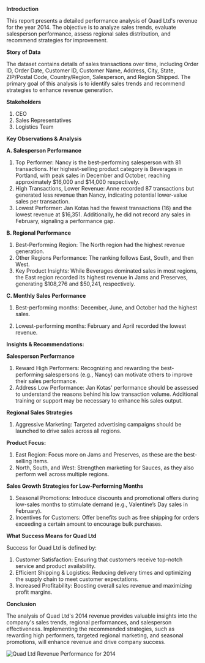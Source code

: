 **Introduction**

This report presents a detailed performance analysis of Quad Ltd's revenue for the year 2014. The objective is to analyze sales trends, evaluate salesperson performance, assess regional sales distribution, and recommend strategies for improvement.

 
**Story of Data**

The dataset contains details of sales transactions over time, including Order ID, Order Date, Customer ID, Customer Name, Address, City, State, ZIP/Postal Code, Country/Region, Salesperson, and Region Shipped. The primary goal of this analysis is to identify sales trends and recommend strategies to enhance revenue generation.


**Stakeholders**

1. CEO
2. Sales Representatives
3. Logistics Team

 
**Key Observations & Analysis**

**A. Salesperson Performance**

1. Top Performer: Nancy is the best-performing salesperson with 81 transactions. Her highest-selling product category is Beverages in Portland, with peak sales in December and October, reaching approximately $16,000 and $14,000 respectively.
2. High Transactions, Lower Revenue: Anne recorded 87 transactions but generated less revenue than Nancy, indicating potential lower-value sales per transaction.
3. Lowest Performer: Jan Kotas had the fewest transactions (16) and the lowest revenue at $16,351. Additionally, he did not record any sales in February, signaling a performance gap.


 
**B. Regional Performance**


1. Best-Performing Region: The North region had the highest revenue generation.
2. Other Regions Performance: The ranking follows East, South, and then West.
3. Key Product Insights: While Beverages dominated sales in most regions, the East region recorded its highest revenue in Jams and Preserves, generating $108,276 and $50,241, respectively.


 
**C. Monthly Sales Performance**

1. Best-performing months: December, June, and October had the highest sales.

2. Lowest-performing months: February and April recorded the lowest revenue.



 
**Insights & Recommendations:**

**Salesperson Performance**

1. Reward High Performers: Recognizing and rewarding the best-performing salespersons (e.g., Nancy) can motivate others to improve their sales performance.
2. Address Low Performance: Jan Kotas' performance should be assessed to understand the reasons behind his low transaction volume. Additional training or support may be necessary to enhance his sales output.

**Regional Sales Strategies**
1. Aggressive Marketing: Targeted advertising campaigns should be launched to drive sales across all regions.

**Product Focus:**

1. East Region: Focus more on Jams and Preserves, as these are the best-selling items.
2. North, South, and West: Strengthen marketing for Sauces, as they also perform well across multiple regions.

**Sales Growth Strategies for Low-Performing Months**

1. Seasonal Promotions: Introduce discounts and promotional offers during low-sales months to stimulate demand (e.g., Valentine’s Day sales in February).
2. Incentives for Customers: Offer benefits such as free shipping for orders exceeding a certain amount to encourage bulk purchases.

 
**What Success Means for Quad Ltd**

Success for Quad Ltd is defined by:

1. Customer Satisfaction: Ensuring that customers receive top-notch service and product availability.
2. Efficient Shipping & Logistics: Reducing delivery times and optimizing the supply chain to meet customer expectations.
3. Increased Profitability: Boosting overall sales revenue and maximizing profit margins.

 
**Conclusion**

The analysis of Quad Ltd's 2014 revenue provides valuable insights into the company's sales trends, regional performances, and salesperson effectiveness. Implementing the recommended strategies, such as rewarding high performers, targeted regional marketing, and seasonal promotions, will enhance revenue and drive company success.


![Quad Ltd Revenue Performance for 2014](https://github.com/user-attachments/assets/acb655c4-4547-4733-8ae6-35d65f48c069)

 
